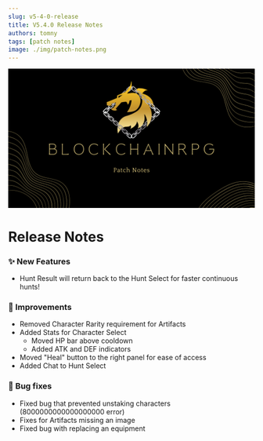 ```yaml
---
slug: v5-4-0-release
title: V5.4.0 Release Notes
authors: tomny
tags: [patch notes]
image: ./img/patch-notes.png
---
```


![Banner](./img/patch-notes.png)

# Release Notes

### ✨ New Features

- Hunt Result will return back to the Hunt Select for faster continuous hunts!

### 🎨 Improvements

- Removed Character Rarity requirement for Artifacts
- Added Stats for Character Select
  - Moved HP bar above cooldown
  - Added ATK and DEF indicators
- Moved "Heal" button to the right panel for ease of access
- Added Chat to Hunt Select

### 🐛 Bug fixes

- Fixed bug that prevented unstaking characters (8000000000000000000 error)
- Fixes for Artifacts missing an image
- Fixed bug with replacing an equipment
